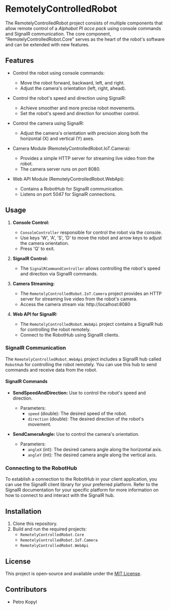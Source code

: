 # RemotelyControlledRobot

The RemotelyControlledRobot project consists of multiple components that allow remote control of a *Alphabot PI acce pack* using console commands and SignalR communication. The core component, "RemotelyControlledRobot.Core" serves as the heart of the robot's software and can be extended with new features.

## Features

- Control the robot using console commands:
  - Move the robot forward, backward, left, and right.
  - Adjust the camera's orientation (left, right, ahead).
  
- Control the robot's speed and direction using SignalR:
  - Achieve smoother and more precise robot movements.
  - Set the robot's speed and direction for smoother control.
  
- Control the camera using SignalR:
  - Adjust the camera's orientation with precision along both the horizontal (X) and vertical (Y) axes.

- Camera Module (RemotelyControlledRobot.IoT.Camera):
  - Provides a simple HTTP server for streaming live video from the robot.
  - The camera server runs on port 8080.

- Web API Module (RemotelyControlledRobot.WebApi):
  - Contains a RobotHub for SignalR communication.
  - Listens on port 5047 for SignalR connections.

## Usage

1. **Console Control:**
   - `ConsoleController` responsible for control the robot via the console.
   - Use keys 'W', 'A', 'S', 'D' to move the robot and arrow keys to adjust the camera orientation.
   - Press 'Q' to exit.

2. **SignalR Control:**
   - The `SignalRCommandController` allows controlling the robot's speed and direction via SignalR commands.

3. **Camera Streaming:**
   - The `RemotelyControlledRobot.IoT.Camera` project provides an HTTP server for streaming live video from the robot's camera.
   - Access the camera stream via: http://localhost:8080

4. **Web API for SignalR:**
   - The `RemotelyControlledRobot.WebApi` project contains a SignalR hub for controlling the robot remotely.
   - Connect to the RobotHub using SignalR clients.
   
### SignalR Communication

The `RemotelyControlledRobot.WebApi` project includes a SignalR hub called `RobotHub` for controlling the robot remotely. You can use this hub to send commands and receive data from the robot.

#### SignalR Commands

- **SendSpeedAndDirection:**
  Use to control the robot's speed and direction.
  - Parameters:
    - `speed` (double): The desired speed of the robot.
    - `direction` (double): The desired direction of the robot's movement.

- **SendCameraAngle:**
  Use to control the camera's orientation.
  - Parameters:
    - `angleX` (int): The desired camera angle along the horizontal axis.
    - `angleY` (int): The desired camera angle along the vertical axis.

### Connecting to the RobotHub

To establish a connection to the RobotHub in your client application, you can use the SignalR client library for your preferred platform. Refer to the SignalR documentation for your specific platform for more information on how to connect to and interact with the SignalR hub.

## Installation

1. Clone this repository.
2. Build and run the required projects:
   - `RemotelyControlledRobot.Core`
   - `RemotelyControlledRobot.IoT.Camera`
   - `RemotelyControlledRobot.WebApi`

## License

This project is open-source and available under the [MIT License](LICENSE).

## Contributors

- Petro Kopyl

